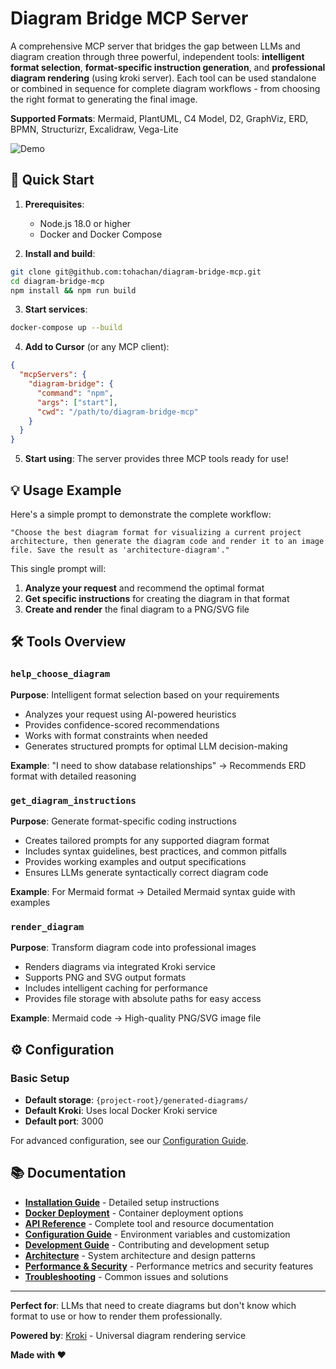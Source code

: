 # Diagram Bridge MCP Server

A comprehensive MCP server that bridges the gap between LLMs and diagram creation through three powerful, independent tools: **intelligent format selection**, **format-specific instruction generation**, and **professional diagram rendering** (using kroki server). Each tool can be used standalone or combined in sequence for complete diagram workflows - from choosing the right format to generating the final image.

**Supported Formats**: Mermaid, PlantUML, C4 Model, D2, GraphViz, ERD, BPMN, Structurizr, Excalidraw, Vega-Lite

![Demo](docs/diagram-briedge-mcp.gif)


## 🚀 Quick Start

1. **Prerequisites**:
   - Node.js 18.0 or higher
   - Docker and Docker Compose

2. **Install and build**:
```bash
git clone git@github.com:tohachan/diagram-bridge-mcp.git
cd diagram-bridge-mcp
npm install && npm run build
```

3. **Start services**:
```bash
docker-compose up --build
```

4. **Add to Cursor** (or any MCP client):
```json
{
  "mcpServers": {
    "diagram-bridge": {
      "command": "npm",
      "args": ["start"],
      "cwd": "/path/to/diagram-bridge-mcp"
    }
  }
}
```

5. **Start using**: The server provides three MCP tools ready for use!

## 💡 Usage Example

Here's a simple prompt to demonstrate the complete workflow:

```
"Choose the best diagram format for visualizing a current project architecture, then generate the diagram code and render it to an image file. Save the result as 'architecture-diagram'."
```

This single prompt will:
1. **Analyze your request** and recommend the optimal format
2. **Get specific instructions** for creating the diagram in that format
3. **Create and render** the final diagram to a PNG/SVG file

## 🛠️ Tools Overview

### `help_choose_diagram`
**Purpose**: Intelligent format selection based on your requirements

- Analyzes your request using AI-powered heuristics
- Provides confidence-scored recommendations  
- Works with format constraints when needed
- Generates structured prompts for optimal LLM decision-making

**Example**: "I need to show database relationships" → Recommends ERD format with detailed reasoning

### `get_diagram_instructions`  
**Purpose**: Generate format-specific coding instructions

- Creates tailored prompts for any supported diagram format
- Includes syntax guidelines, best practices, and common pitfalls
- Provides working examples and output specifications
- Ensures LLMs generate syntactically correct diagram code

**Example**: For Mermaid format → Detailed Mermaid syntax guide with examples

### `render_diagram`
**Purpose**: Transform diagram code into professional images

- Renders diagrams via integrated Kroki service  
- Supports PNG and SVG output formats
- Includes intelligent caching for performance
- Provides file storage with absolute paths for easy access

**Example**: Mermaid code → High-quality PNG/SVG image file

## ⚙️ Configuration

### Basic Setup
- **Default storage**: `{project-root}/generated-diagrams/`
- **Default Kroki**: Uses local Docker Kroki service
- **Default port**: 3000

For advanced configuration, see our [Configuration Guide](docs/configuration.md).

## 📚 Documentation

- **[Installation Guide](docs/installation.md)** - Detailed setup instructions
- **[Docker Deployment](docs/docker-deployment.md)** - Container deployment options  
- **[API Reference](docs/api-reference.md)** - Complete tool and resource documentation
- **[Configuration Guide](docs/configuration.md)** - Environment variables and customization
- **[Development Guide](docs/development.md)** - Contributing and development setup
- **[Architecture](docs/architecture.md)** - System architecture and design patterns
- **[Performance & Security](docs/performance.md)** - Performance metrics and security features  
- **[Troubleshooting](docs/troubleshooting.md)** - Common issues and solutions

---

**Perfect for**: LLMs that need to create diagrams but don't know which format to use or how to render them professionally.

**Powered by**: [Kroki](https://kroki.io) - Universal diagram rendering service

**Made with ❤️**
